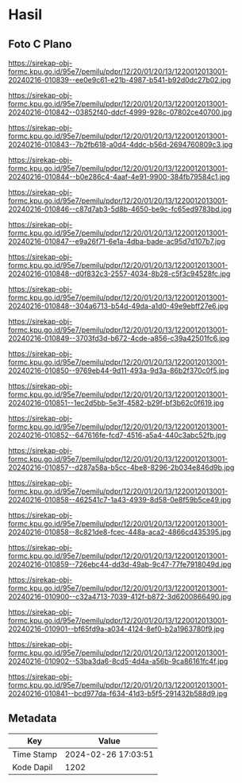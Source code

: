 # Hasil

## Foto C Plano

https://sirekap-obj-formc.kpu.go.id/95e7/pemilu/pdpr/12/20/01/20/13/1220012013001-20240216-010839--ee0e9c61-e21b-4987-b541-b92d0dc27b02.jpg

https://sirekap-obj-formc.kpu.go.id/95e7/pemilu/pdpr/12/20/01/20/13/1220012013001-20240216-010842--03852f40-ddcf-4999-928c-07802ce40700.jpg

https://sirekap-obj-formc.kpu.go.id/95e7/pemilu/pdpr/12/20/01/20/13/1220012013001-20240216-010843--7b2fb618-a0d4-4ddc-b56d-2694760809c3.jpg

https://sirekap-obj-formc.kpu.go.id/95e7/pemilu/pdpr/12/20/01/20/13/1220012013001-20240216-010844--b0e286c4-4aaf-4e91-9900-384fb79584c1.jpg

https://sirekap-obj-formc.kpu.go.id/95e7/pemilu/pdpr/12/20/01/20/13/1220012013001-20240216-010846--c87d7ab3-5d8b-4650-be9c-fc65ed9783bd.jpg

https://sirekap-obj-formc.kpu.go.id/95e7/pemilu/pdpr/12/20/01/20/13/1220012013001-20240216-010847--e9a26f71-6e1a-4dba-bade-ac95d7d107b7.jpg

https://sirekap-obj-formc.kpu.go.id/95e7/pemilu/pdpr/12/20/01/20/13/1220012013001-20240216-010848--d0f832c3-2557-4034-8b28-c5f3c94528fc.jpg

https://sirekap-obj-formc.kpu.go.id/95e7/pemilu/pdpr/12/20/01/20/13/1220012013001-20240216-010848--304a6713-b54d-49da-a1d0-49e9ebff27e6.jpg

https://sirekap-obj-formc.kpu.go.id/95e7/pemilu/pdpr/12/20/01/20/13/1220012013001-20240216-010849--3703fd3d-b672-4cde-a856-c39a42501fc6.jpg

https://sirekap-obj-formc.kpu.go.id/95e7/pemilu/pdpr/12/20/01/20/13/1220012013001-20240216-010850--9769eb44-9d11-493a-9d3a-86b2f370c0f5.jpg

https://sirekap-obj-formc.kpu.go.id/95e7/pemilu/pdpr/12/20/01/20/13/1220012013001-20240216-010851--1ec2d5bb-5e3f-4582-b29f-bf3b62c0f619.jpg

https://sirekap-obj-formc.kpu.go.id/95e7/pemilu/pdpr/12/20/01/20/13/1220012013001-20240216-010852--647616fe-fcd7-4516-a5a4-440c3abc52fb.jpg

https://sirekap-obj-formc.kpu.go.id/95e7/pemilu/pdpr/12/20/01/20/13/1220012013001-20240216-010857--d287a58a-b5cc-4be8-8296-2b034e846d9b.jpg

https://sirekap-obj-formc.kpu.go.id/95e7/pemilu/pdpr/12/20/01/20/13/1220012013001-20240216-010858--462541c7-1a43-4939-8d58-0e8f59b5ce49.jpg

https://sirekap-obj-formc.kpu.go.id/95e7/pemilu/pdpr/12/20/01/20/13/1220012013001-20240216-010858--8c821de8-fcec-448a-aca2-4866cd435395.jpg

https://sirekap-obj-formc.kpu.go.id/95e7/pemilu/pdpr/12/20/01/20/13/1220012013001-20240216-010859--726ebc44-dd3d-49ab-9c47-77fe7918049d.jpg

https://sirekap-obj-formc.kpu.go.id/95e7/pemilu/pdpr/12/20/01/20/13/1220012013001-20240216-010900--c32a4713-7039-412f-b872-3d6200866490.jpg

https://sirekap-obj-formc.kpu.go.id/95e7/pemilu/pdpr/12/20/01/20/13/1220012013001-20240216-010901--bf65fd9a-a034-4124-8ef0-b2a1963780f9.jpg

https://sirekap-obj-formc.kpu.go.id/95e7/pemilu/pdpr/12/20/01/20/13/1220012013001-20240216-010902--53ba3da6-8cd5-4d4a-a56b-9ca86161fc4f.jpg

https://sirekap-obj-formc.kpu.go.id/95e7/pemilu/pdpr/12/20/01/20/13/1220012013001-20240216-010841--bcd977da-f634-41d3-b5f5-291432b588d9.jpg


## Metadata

| Key        | Value               |
| ---------- | ------------------- |
| Time Stamp | 2024-02-26 17:03:51 |
| Kode Dapil | 1202                |



